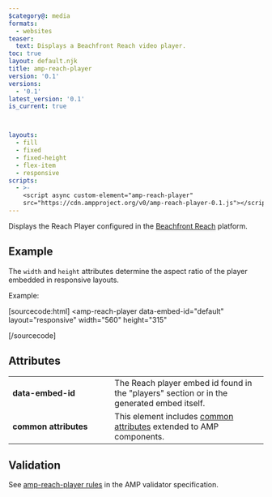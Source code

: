 ```yaml
---
$category@: media
formats:
  - websites
teaser:
  text: Displays a Beachfront Reach video player.
toc: true
layout: default.njk
title: amp-reach-player
version: '0.1'
versions:
  - '0.1'
latest_version: '0.1'
is_current: true



layouts:
  - fill
  - fixed
  - fixed-height
  - flex-item
  - responsive
scripts:
  - >-
    <script async custom-element="amp-reach-player"
    src="https://cdn.ampproject.org/v0/amp-reach-player-0.1.js"></script>
---
```



<!---
Copyright 2016 The AMP HTML Authors. All Rights Reserved.

Licensed under the Apache License, Version 2.0 (the "License");
you may not use this file except in compliance with the License.
You may obtain a copy of the License at

      http://www.apache.org/licenses/LICENSE-2.0

Unless required by applicable law or agreed to in writing, software
distributed under the License is distributed on an "AS-IS" BASIS,
WITHOUT WARRANTIES OR CONDITIONS OF ANY KIND, either express or implied.
See the License for the specific language governing permissions and
limitations under the License.
-->



Displays the Reach Player configured in the [Beachfront Reach](http://beachfrontreach.com) platform.

## Example

The `width` and `height` attributes determine the aspect ratio of the player embedded in responsive layouts.

Example:

[sourcecode:html]
<amp-reach-player
  data-embed-id="default"
  layout="responsive"
  width="560"
  height="315"
>
</amp-reach-player>
[/sourcecode]

## Attributes

<table>
  <tr>
    <td width="40%"><strong>data-embed-id</strong></td>
    <td>The Reach player embed id found in the "players" section or in the generated embed itself.</td>
  </tr>
  <tr>
    <td width="40%"><strong>common attributes</strong></td>
    <td>This element includes <a href="https://amp.dev/documentation/guides-and-tutorials/learn/common_attributes">common attributes</a> extended to AMP components.
</td>
  </tr>
</table>

## Validation

See [amp-reach-player rules](https://github.com/ampproject/amphtml/blob/master/extensions/amp-reach-player/validator-amp-reach-player.protoascii) in the AMP validator specification.